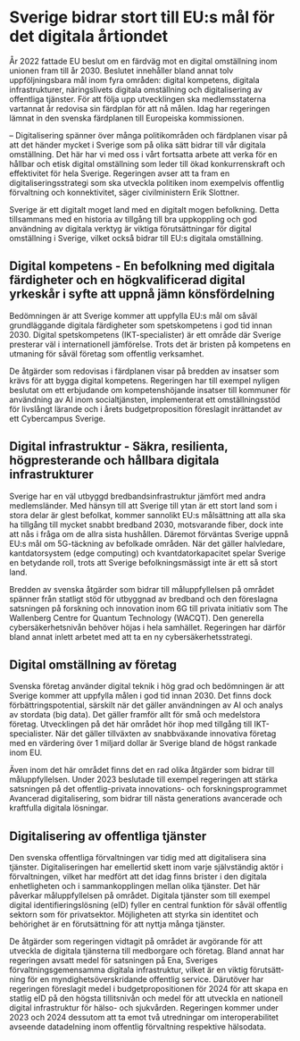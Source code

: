 # Sverige bidrar stort till EU:s mål för det digitala årtiondet

År 2022 fattade EU beslut om en färdväg mot en digital omställning inom unionen fram till år 2030. Beslutet innehåller bland annat tolv uppföljningsbara mål inom fyra områden: digital kompetens, digitala infrastrukturer, näringslivets digitala omställning och digitalisering av offentliga tjänster. För att följa upp utvecklingen ska medlemsstaterna vartannat år redovisa sin färdplan för att nå målen. Idag har regeringen lämnat in den svenska färdplanen till Europeiska kommissionen.

– Digitalisering spänner över många politikområden och färdplanen visar på att det händer mycket i Sverige som på olika sätt bidrar till vår digitala omställning. Det här har vi med oss i vårt fortsatta arbete att verka för en hållbar och etisk digital omställning som leder till ökad konkurrenskraft och effektivitet för hela Sverige. Regeringen avser att ta fram en digitaliseringsstrategi som ska utveckla politiken inom exempelvis offentlig förvaltning och konnektivitet, säger civilministern Erik Slottner.

Sverige är ett digitalt moget land med en digitalt mogen befolkning. Detta tillsammans med en historia av tillgång till bra uppkoppling och god användning av digitala verktyg är viktiga förutsättningar för digital omställning i Sverige, vilket också bidrar till EU:s digitala omställning.

## Digital kompetens - En befolkning med digitala färdigheter och en högkvalificerad digital yrkeskår i syfte att uppnå jämn könsfördelning

Bedömningen är att Sverige kommer att uppfylla EU:s mål om såväl grundläggande digitala färdigheter som spetskompetens i god tid innan 2030. Digital spetskompetens (IKT-specialister) är ett område där Sverige presterar väl i internationell jämförelse. Trots det är bristen på kompetens en utmaning för såväl företag som offentlig verksamhet.

De åtgärder som redovisas i färdplanen visar på bredden av insatser som krävs för att bygga digital kompetens. Regeringen har till exempel nyligen beslutat om ett erbjudande om kompetenshöjande insatser till kommuner för användning av AI inom socialtjänsten, implementerat ett omställningsstöd för livslångt lärande och i årets budgetproposition föreslagit inrättandet av ett Cybercampus Sverige.

## Digital infrastruktur - Säkra, resilienta, högpresterande och hållbara digitala infrastrukturer

Sverige har en väl utbyggd bredbandsinfrastruktur jämfört med andra medlemsländer. Med hänsyn till att Sverige till ytan är ett stort land som i stora delar är glest befolkat, kommer sannolikt EU:s målsättning att alla ska ha tillgång till mycket snabbt bredband 2030, motsvarande fiber, dock inte att nås i fråga om de allra sista hushållen. Däremot förväntas Sverige uppnå EU:s mål om 5G-täckning av befolkade områden. När det gäller halvledare, kantdatorsystem (edge computing) och kvantdatorkapacitet spelar Sverige en betydande roll, trots att Sverige befolkningsmässigt inte är ett så stort land.

Bredden av svenska åtgärder som bidrar till måluppfyllelsen på området spänner från statligt stöd för utbyggnad av bredband och den föreslagna satsningen på forskning och innovation inom 6G till privata initiativ som The Wallenberg Centre for Quantum Technology (WACQT). Den generella cybersäkerhetsnivån behöver höjas i hela samhället. Regeringen har därför bland annat inlett arbetet med att ta en ny cybersäkerhetsstrategi.

## Digital omställning av företag

Svenska företag använder digital teknik i hög grad och bedömningen är att Sverige kommer att uppfylla målen i god tid innan 2030. Det finns dock förbättringspotential, särskilt när det gäller användningen av AI och analys av stordata (big data). Det gäller framför allt för små och medelstora företag. Utvecklingen på det här området hör ihop med tillgång till IKT-specialister. När det gäller tillväxten av snabbväxande innovativa företag med en värdering över 1 miljard dollar är Sverige bland de högst rankade inom EU.

Även inom det här området finns det en rad olika åtgärder som bidrar till måluppfyllelsen. Under 2023 beslutade till exempel regeringen att stärka satsningen på det offentlig-privata innovations- och forskningsprogrammet Avancerad digitalisering, som bidrar till nästa generations avancerade och kraftfulla digitala lösningar.

## Digitalisering av offentliga tjänster

Den svenska offentliga förvaltningen var tidig med att digitalisera sina tjänster. Digitaliseringen har emellertid skett inom varje självständig aktör i förvaltningen, vilket har medfört att det idag finns brister i den digitala enhetligheten och i sammankopplingen mellan olika tjänster. Det här påverkar måluppfyllelsen på området. Digitala tjänster som till exempel digital identifieringslösning (eID) fyller en central funktion för såväl offentlig sektorn som för privatsektor. Möjligheten att styrka sin identitet och behörighet är en förutsättning för att nyttja många tjänster.

De åtgärder som regeringen vidtagit på området är avgörande för att utveckla de digitala tjänsterna till medborgare och företag. Bland annat har regeringen avsatt medel för satsningen på Ena, Sveriges förvaltningsgemensamma digitala infrastruktur, vilket är en viktig förutsätt­ning för en myndighetsöverskridande offentlig service. Därutöver har regeringen föreslagit medel i budgetpropositionen för 2024 för att skapa en statlig eID på den högsta tillitsnivån och medel för att utveckla en nationell digital infrastruktur för hälso- och sjukvården. Regeringen kommer under 2023 och 2024 dessutom att ta emot två utredningar om interoperabilitet avseende datadelning inom offentlig förvaltning respektive hälsodata.

